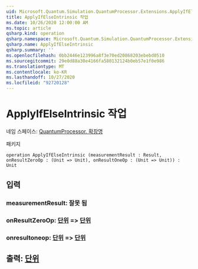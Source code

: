 ```yaml
---
uid: Microsoft.Quantum.Simulation.QuantumProcessor.Extensions.ApplyIfElseIntrinsic
title: ApplyIfElseIntrinsic 작업
ms.date: 10/26/2020 12:00:00 AM
ms.topic: article
qsharp.kind: operation
qsharp.namespace: Microsoft.Quantum.Simulation.QuantumProcessor.Extensions
qsharp.name: ApplyIfElseIntrinsic
qsharp.summary: ''
ms.openlocfilehash: 0bb2446e123996a8f3e70ed20868203ebebd0510
ms.sourcegitcommit: 29e0d88a30e4166fa580132124b0eb57e1f0e986
ms.translationtype: MT
ms.contentlocale: ko-KR
ms.lasthandoff: 10/27/2020
ms.locfileid: "92720128"
---
```

# <a name="applyifelseintrinsic-operation"></a>ApplyIfElseIntrinsic 작업

네임 스페이스: [QuantumProcessor. 확장명](xref:Microsoft.Quantum.Simulation.QuantumProcessor.Extensions)

패키지 [](https://nuget.org/packages/)




```qsharp
operation ApplyIfElseIntrinsic (measurementResult : Result, onResultZeroOp : (Unit => Unit), onResultOneOp : (Unit => Unit)) : Unit
```


## <a name="input"></a>입력

### <a name="measurementresult--__invalidresult__"></a>measurementResult: __잘못 <Result> 됨__




### <a name="onresultzeroop--unit--unit"></a>onResultZeroOp: [단위](xref:microsoft.quantum.lang-ref.unit) => [단위](xref:microsoft.quantum.lang-ref.unit) 




### <a name="onresultoneop--unit--unit"></a>onresultoneop: [단위](xref:microsoft.quantum.lang-ref.unit) => [단위](xref:microsoft.quantum.lang-ref.unit) 





## <a name="output--unit"></a>출력: [단위](xref:microsoft.quantum.lang-ref.unit)

